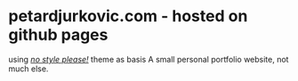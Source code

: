 # petardjurkovic.com - hosted on github pages

using [_no style please!_](https://riggraz.dev/no-style-please/) theme as basis
A small personal portfolio website, not much else.
